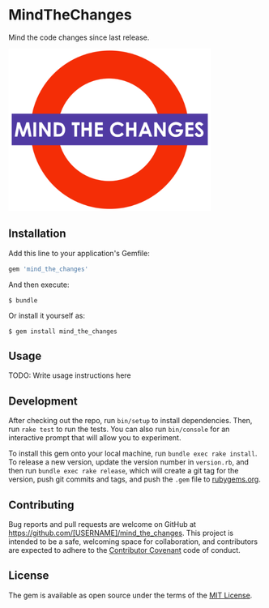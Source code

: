 # MindTheChanges

Mind the code changes since last release.

<img src="https://github.com/thyrlian/mind_the_changes/blob/master/mind_the_changes.png?raw=true" width="400">

## Installation

Add this line to your application's Gemfile:

```ruby
gem 'mind_the_changes'
```

And then execute:

    $ bundle

Or install it yourself as:

    $ gem install mind_the_changes

## Usage

TODO: Write usage instructions here

## Development

After checking out the repo, run `bin/setup` to install dependencies. Then, run `rake test` to run the tests. You can also run `bin/console` for an interactive prompt that will allow you to experiment.

To install this gem onto your local machine, run `bundle exec rake install`. To release a new version, update the version number in `version.rb`, and then run `bundle exec rake release`, which will create a git tag for the version, push git commits and tags, and push the `.gem` file to [rubygems.org](https://rubygems.org).

## Contributing

Bug reports and pull requests are welcome on GitHub at https://github.com/[USERNAME]/mind_the_changes. This project is intended to be a safe, welcoming space for collaboration, and contributors are expected to adhere to the [Contributor Covenant](http://contributor-covenant.org) code of conduct.


## License

The gem is available as open source under the terms of the [MIT License](http://opensource.org/licenses/MIT).

